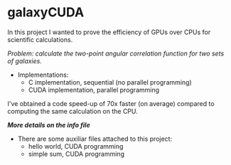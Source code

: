 galaxyCUDA
==========

In this project I wanted to prove the efficiency of GPUs over CPUs for scientific
calculations. 

*Problem: calculate the two-point angular correlation function for two sets of galaxies.*

* Implementations:
  * C implementation, sequential (no parallel programming)
  * CUDA implementation, parallel programming
  
I've obtained a code speed-up of 70x faster (on average) compared to computing the same calculation on the CPU.


***More details on the info file***


* There are some auxiliar files attached to this project:
  * hello world, CUDA programming
  * simple sum, CUDA programming